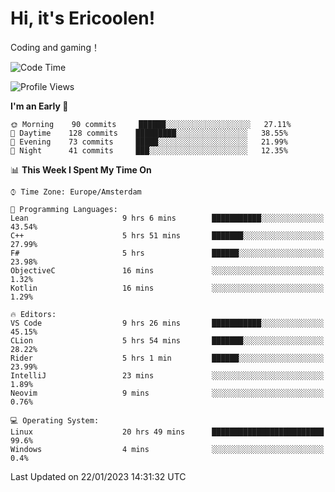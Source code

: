 # Hi, it's Ericoolen!
Coding and gaming！

<!--START_SECTION:waka-->
![Code Time](http://img.shields.io/badge/Code%20Time-640%20hrs%2042%20mins-blue)

![Profile Views](http://img.shields.io/badge/Profile%20Views-0-blue)

**I'm an Early 🐤** 

```text
🌞 Morning    90 commits     ██████░░░░░░░░░░░░░░░░░░░   27.11% 
🌆 Daytime    128 commits    █████████░░░░░░░░░░░░░░░░   38.55% 
🌃 Evening    73 commits     █████░░░░░░░░░░░░░░░░░░░░   21.99% 
🌙 Night      41 commits     ███░░░░░░░░░░░░░░░░░░░░░░   12.35%

```


📊 **This Week I Spent My Time On** 

```text
⌚︎ Time Zone: Europe/Amsterdam

💬 Programming Languages: 
Lean                     9 hrs 6 mins        ███████████░░░░░░░░░░░░░░   43.54% 
C++                      5 hrs 51 mins       ███████░░░░░░░░░░░░░░░░░░   27.99% 
F#                       5 hrs               ██████░░░░░░░░░░░░░░░░░░░   23.98% 
ObjectiveC               16 mins             ░░░░░░░░░░░░░░░░░░░░░░░░░   1.32% 
Kotlin                   16 mins             ░░░░░░░░░░░░░░░░░░░░░░░░░   1.29%

🔥 Editors: 
VS Code                  9 hrs 26 mins       ███████████░░░░░░░░░░░░░░   45.15% 
CLion                    5 hrs 54 mins       ███████░░░░░░░░░░░░░░░░░░   28.22% 
Rider                    5 hrs 1 min         ██████░░░░░░░░░░░░░░░░░░░   23.99% 
IntelliJ                 23 mins             ░░░░░░░░░░░░░░░░░░░░░░░░░   1.89% 
Neovim                   9 mins              ░░░░░░░░░░░░░░░░░░░░░░░░░   0.76%

💻 Operating System: 
Linux                    20 hrs 49 mins      █████████████████████████   99.6% 
Windows                  4 mins              ░░░░░░░░░░░░░░░░░░░░░░░░░   0.4%

```


 Last Updated on 22/01/2023 14:31:32 UTC
<!--END_SECTION:waka-->

